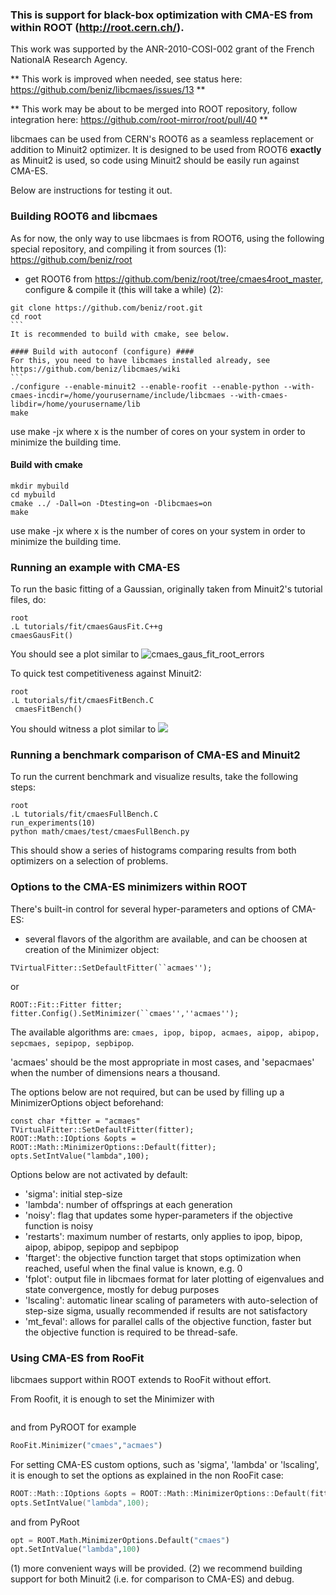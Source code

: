 ### This is support for black-box optimization with CMA-ES from within ROOT (http://root.cern.ch/).

This work was supported by the ANR-2010-COSI-002 grant of the French NationalA Research Agency.

** This work is improved when needed, see status here: https://github.com/beniz/libcmaes/issues/13 **

** This work may be about to be merged into ROOT repository, follow integration here: 
https://github.com/root-mirror/root/pull/40 **

libcmaes can be used from CERN's ROOT6 as a seamless replacement or addition to Minuit2 optimizer. It is designed to be used from ROOT6 **exactly** as Minuit2 is used, so code using Minuit2 should be easily run against CMA-ES.

Below are instructions for testing it out. 

### Building ROOT6 and libcmaes
As for now, the only way to use libcmaes is from ROOT6, using the following special repository, and compiling it from sources (1): https://github.com/beniz/root

* get ROOT6 from https://github.com/beniz/root/tree/cmaes4root_master, configure & compile it (this will take a while) (2):
````
git clone https://github.com/beniz/root.git
cd root
```
It is recommended to build with cmake, see below.

#### Build with autoconf (configure) ####
For this, you need to have libcmaes installed already, see https://github.com/beniz/libcmaes/wiki
```
./configure --enable-minuit2 --enable-roofit --enable-python --with-cmaes-incdir=/home/yourusername/include/libcmaes --with-cmaes-libdir=/home/yourusername/lib
make
````
use make -jx where x is the number of cores on your system in order to minimize the building time.

#### Build with cmake ####
````
mkdir mybuild
cd mybuild
cmake ../ -Dall=on -Dtesting=on -Dlibcmaes=on
make
````
use make -jx where x is the number of cores on your system in order to minimize the building time.

### Running an example with CMA-ES
To run the basic fitting of a Gaussian, originally taken from Minuit2's tutorial files, do:
````
root
.L tutorials/fit/cmaesGausFit.C++g
cmaesGausFit()
````
You should see a plot similar to 
![cmaes_gaus_fit_root_errors](https://cloud.githubusercontent.com/assets/3530657/2890890/4d96ae1c-d52d-11e3-9610-f24790b23e98.png)

To quick test competitiveness against Minuit2:
````
root
.L tutorials/fit/cmaesFitBench.C
 cmaesFitBench()
````
You should witness a plot similar to
![](http://juban.free.fr/stuff/libcmaes/cmaes_minuit2_competitive.png)

### Running a benchmark comparison of CMA-ES and Minuit2

To run the current benchmark and visualize results, take the following steps:
````
root
.L tutorials/fit/cmaesFullBench.C
run_experiments(10)
python math/cmaes/test/cmaesFullBench.py
````

This should show a series of histograms comparing results from both optimizers on a selection of problems.

### Options to the CMA-ES minimizers within ROOT
There's built-in control for several hyper-parameters and options of CMA-ES:
* several flavors of the algorithm are available, and can be choosen at creation of the Minimizer object:
````
TVirtualFitter::SetDefaultFitter(``acmaes'');
````
or
````
ROOT::Fit::Fitter fitter;
fitter.Config().SetMinimizer(``cmaes'',''acmaes'');
````
The available algorithms are: `cmaes, ipop, bipop, acmaes, aipop, abipop, sepcmaes, sepipop, sepbipop`. 

'acmaes' should be the most appropriate in most cases, and 'sepacmaes' when the number of dimensions nears a thousand.

The options below are not required, but can be used by filling up a MinimizerOptions object beforehand:
````
const char *fitter = "acmaes"
TVirtualFitter::SetDefaultFitter(fitter);
ROOT::Math::IOptions &opts = ROOT::Math::MinimizerOptions::Default(fitter);
opts.SetIntValue("lambda",100);
````
Options below are not activated by default:
* 'sigma': initial step-size
* 'lambda': number of offsprings at each generation
* 'noisy': flag that updates some hyper-parameters if the objective function is noisy
* 'restarts': maximum number of restarts, only applies to ipop, bipop, aipop, abipop, sepipop and sepbipop
* 'ftarget': the objective function target that stops optimization when reached, useful when the final value is known, e.g. 0
* 'fplot': output file in libcmaes format for later plotting of eigenvalues and state convergence, mostly for debug purposes
* 'lscaling': automatic linear scaling of parameters with auto-selection of step-size sigma, usually recommended if results are not satisfactory
* 'mt_feval': allows for parallel calls of the objective function, faster but the objective function is required to be thread-safe.

### Using CMA-ES from RooFit
libcmaes support within ROOT extends to RooFit without effort.

From Roofit, it is enough to set the Minimizer with
```C++

```
and from PyROOT for example
```Python
RooFit.Minimizer("cmaes","acmaes")
```

For setting CMA-ES custom options, such as 'sigma', 'lambda' or 'lscaling', it is enough to set the options as explained in the non RooFit case:
```C++
ROOT::Math::IOptions &opts = ROOT::Math::MinimizerOptions::Default(fitter);
opts.SetIntValue("lambda",100);
```
and from PyRoot
```Python
opt = ROOT.Math.MinimizerOptions.Default("cmaes")
opt.SetIntValue("lambda",100)
```

(1) more convenient ways will be provided.
(2) we recommend building support for both Minuit2 (i.e. for comparison to CMA-ES) and debug. 